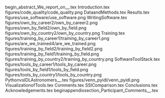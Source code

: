 begin_abstract_We_report_on__.tex
Introduction.tex
figures/code_quality/code_quality.png
DataandMethods.tex
Results.tex
figures/use_software/use_software.png
WritingSoftware.tex
figures/own_by_career2/own_by_career2.png
figures/own_by_field2/own_by_field.png
figures/own_by_country2/own_by_country.png
Training.tex
figures/training_by_career1/training_by_career1.png
figures/are_we_trained4/are_we_trained.png
figures/training_by_field2/training_by_field2.png
figures/training_by_field1/training_by_field.png
figures/training_by_country2/training_by_country.png
SoftwareToolStack.tex
figures/tools_by_career1/tools_by_career.png
figures/tools_by_field1/tools_by_field.png
figures/tools_by_country1/tools_by_country.png
PythonvsIDLAstronomers__.tex
figures/venn_pyidl/venn_pyidl.png
VisualizationofTools.tex
Comments.tex
SSIComparison.tex
Conclusions.tex
Acknowledgements.tex
beginappendixsection_Participant_Comments__.tex